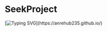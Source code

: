 # SeekProject
[![Typing SVG](https://readme-typing-svg.demolab.com?font=Fira+Code&duration=100&pause=1000&color=5204F7&random=false&width=435&lines=Project+tampermonkey+script+Bypass+Keysystem;Support+Exploit%3A;Arceus+X;Codex;Hydrogen;Vegax;Delta;Hoho+Hub;Evon;Free+use+don't+worry.)](https://anrehub235.github.io/)
